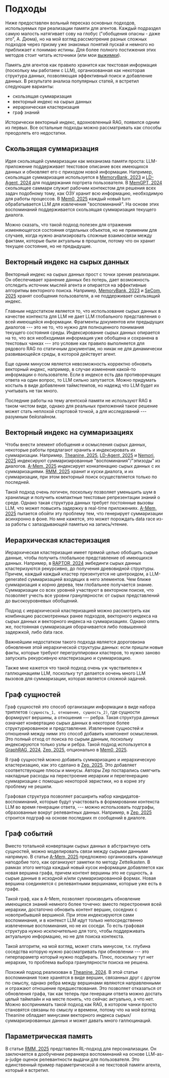 # Подходы

Ниже предоставлен вольный пересказ основных подходов, используемых при реализации памяти для агентов. Каждый подраздел самую малость натягивает сову на глобус ("обобщения опасны - даже это", А. Дюма), но на мой взгляд рассмотрение разных сложных подходов через призму уже знакомых понятий пускай и немного но приближает к понимаю истины. Для более полного постижения этих методов стоит читать источники (или мои [выжимки](./papers/README.md)).

Память для агентов как правило хранится как текстовая информация (поскольку мы работаем с LLM), организованная как некоторая структура данных, позволяющая эффективный поиск и добавление данных. В результате анализа популярных статей, я встретил следующие варианты:
- скользящая суммаризация
- векторный индекс на сырых данных
- иерархическая кластеризация
- граф знаний

Исторически векторный индекс, вдохновленный RAG, появился одним из первых. Все остальные подходы можно рассматривать как способы преодолеть его недостатки.

## Скользящая суммаризация

Идея скользящей суммаризации как механизма памяти проста: LLM-приложение поддерживает текстовое описание всех имеющихся данных и обновляет его с приходом новой информации. Например, скользящая суммаризация используется в [MemoryBank, 2023]() и [LD-Agent, 2024]() для поддержания портрета пользователя. В [MemGPT, 2024]() скользящее саммари служит рабочим контекстом для решения всех задач подобному тому, как  ОЗУ хранит всю информацию, необходимую для работы процессов. В [Mem0, 2025]() каждый новый turn обрабатывается LLM для извлечения "воспоминаний". На основе этих воспоминаний поддерживается скользящая суммаризация текущего диалога.

Можно сказать, что такой подход полезен для отражения изменяющегося состояния отдельных объектов, но не применим для случаев, когда нужно анализировать сложные взаимосвязи между фактами, которые были актуальны в прошлом, потому что он хранит текущее состояние, но не предыдущие.

## Векторный индекс на сырых данных

Векторный индекс на сырых данных прост с точки зрения реализации. Он обеспечивает хранение данных без потерь, дает возможность отследить источник мыслей агента и опирается на эффективные алгоритмы векторного поиска. Например, [MemoryBank, 2023]() и [SeCom, 2025]() хранят сообщения пользователя, а не поддерживает скользящий индекс.

Главным недостатком является то, что использование сырых данных в качестве контекста для LLM не дает LLM глобального представления о всей имеющейся информации. Фрагменты документов или предыдущих диалогов --- это не то, что нужно для полноценного понимания текущего состояния среды. Индексирование сырых данных опирается на то, что вся необходимая информация уже обобщена и сохранена в текстовых чанках --- это условие как правило выполняется для рядового RAG по статичным документам, но никак не для динамически развивающейся среды, в которой действует агент.

Еще одним минусом является невозможность корректно обновить векторный индекс, например, в случае изменения какой-то информации о пользователе. Если в индексе есть два противоречащих ответа на один вопрос, то LLM сильно запутается. Можно придумать костыль в виде добавления таймстемпов, но надежд что LLM будет их учитывать не так много.

Последние работы на тему агентской памяти не используют RAG в таком чистом виде, однако для реальных приложений такое решение может стать неплохой стартовой точкой, а для исследований --- разумным бейзлайном.

## Векторный индекс на суммаризациях

Чтобы внести элемент обобщения и осмысления сырых данных, некоторые работы предлагают хранить и индексировать их суммаризации. Например, [Theanine, 2025](), [LD-Agent, 2025]() и [Nemori, 2025]() индексируют суммаризированные "воспоминания"/"эпизоды" из диалогов. [A-Mem, 2025]() индексирует конкатенацию сырых данных с их суммаризациями. [RMM, 2025]() хранит и куски диалога, и их суммаризации, при этом векторный поиск осуществляется только по последней.

Такой подход очень логичен, поскольку позволяет уменьшить шум в хранилище и получить компактные текстовые репрезентации знаний о среде. Однако такая структура данных требует постоянные вызовы LLM, что может повысить задержку в real-time приложениях. [A-Mem, 2025]() пытается обойти эту проблему тем, что генерирует суммаризации асинхронно в фоне. Но мне кажется, это может порождать data race из-за работы с запаздывающей памятью на запись/чтение. 

## Иерархическая кластеризация

Иерархическая кластеризация имеет прямой целью обобщить сырые данные, чтобы получить глобальное представление об имеющихся данных. Например, в [RAPTOR, 2024]() эмбединги сырых данных кластеризуются рекурсивно, до получения древовидной структуры. Причем, каждый каждый кластер презентуется не центроидом, а LLM-generated суммаризацией входящих в него элементов. Чем ближе суммаризация к корню дерева, тем глобальнее получается знание. Суммаризации со всех уровней участвуют в векторном поиске, что позволяет учесть все уровни гранулярности: от сырых представлений до высокоуровневых обобщений.

Подход с иерархической кластеризацией можно рассмотреть как комбинацию рассмотренных ранее подходов, векторного индекса на сырых данных и векторного индекса на суммаризациях. Однако опять же, постоянная суммаризация оборачивается либо повышенной задержкой, либо data race.

Важнейшим недостатком такого подхода является дороговизна обновления этой иерархической структуры данных: если пришли новые факты, которые требуют перегруппировки кластеров, то нужно заново запускать рекурсивную кластеризацию и суммаризацию.

Также мне кажется что такой подход очень уж чувствителен к галлюцинациям LLM, поскольку тут делается оочень много LLM вызовов для суммаризации, которая является сложной задачей.

## Граф сущностей

Граф сущностей это способ организации информации в виде набора триплетов `(сущность_1, отношение, сущность_2)`, где сущности формируют вершины, а отношения --- ребра. Такая структура данных означает конвертацию сырых данных в некоторое более структурированное и представление. Извлечение сущностей и отношений между ними это способ добавить компонент осмысления. Это полный отход от поиска по сырым данным, поскольку индексируются только узлы и ребра. Такой подход используется в [GraphRAG, 2024](), [Zep, 2025](), опционально в [Mem0, 2025]().

В граф сущностей можно добавить суммаризацию и иерархическую кластеризацию, как это сделано в [Zep, 2025](). Это добавляет соответствующие плюсы и минусы. Авторы Zep постарались смягчить накладные расходы на перестроение иерархии и перегенерацию суммаризации с помощью некоторой эвристики, но в корне эту проблему не решили.

Графовая структура позволяет расширить набор кандидатов-воспоминаний, которые будут участвовать в формировании контекста LLM во время генерации ответа, --- можно использовать подграфы, образованные вокруг релевантных данных. Например, в [Zep, 2025]() строится подграф на основе последних $m$ сообщений в диалоге.

## Граф событий

Вместо тотальной конвертации сырых данных в абстрактную сеть сущностей, можно моделировать связи между сырыми данными напрямую. В статье [A-Mem, 2025]() предложено организовать хранилище наподобие того, как организуют заметки по методу Zettelkasten. В рамках этого метода каждый новый кусок информации добавляется как новая вершина графа, причем контент вершины это не сущность, а сырые данные в исходной и/или суммаризированной формах. Новая вершина соединяется с релевантными вершинами, которые уже есть в графе.

Такой граф, как в A-Mem, позволяет производить обновление имеющихся знаний немного более точечно: вместо перестроения всей иерархии, достаточно обновить контент вершин, соседних с новоприбывшей вершиной. При этом индексируются сами воспоминания, и в контекст LLM идут только непосредственно извлеченные воспоминания, но не их соседи. То есть графовая структура нужно исключительно для того, чтобы поддерживать актуальную информацию, но не для поиска контекста.

Такой алгоритм, на мой взгляд, может стать минусом, т.к. глубина соседства которую нужно рассматривать при обновлении --- это гиперпараметр который нужно подбирать. Плюс, поскольку тут нет иерархии, то проблема выбора гранулярности поиска не решена.

Похожий подход реализован в [Theanine, 2024](). В этой статье воспоминания тоже хранятся в виде вершин, связанных друг с другом по смыслу, однако ребра между вершинами являются направленными и отражают отношение предшествования. Это позволяет отказаться от обновления графа, так как теперь при генерации ответа можно достать целый таймлайн и на месте понять, что сейчас актуально, а что нет. Можно воспринимать такой подход как RAG, в котором чанки просто становятся связаны по смыслу и времени, потому что на мой взгляд Theanine обладает минусами векторного индекса сырых/суммаризированных данных и может давать много галлюцинаций.

## Параметрическая память

В статье [RMM, 2025]() представлен RL-подход для персонализации. Он заключается в дообучении реранкера воспоминаний на основе LLM-as-a-judge оценок релевантности выдачи для пользователя. Это единственный пример параметрической а не текстовой памяти агента, который я встретил.
